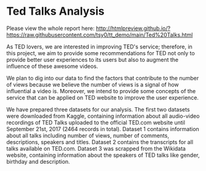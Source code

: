 # Ted Talks Analysis

Please view the whole report here: http://htmlpreview.github.io/?https://raw.githubusercontent.com/tsy0/tt_demo/main/Ted%20Talks.html

As TED lovers, we are interested in improving TED's service; therefore, in this project, we aim to provide some recommendations for TED not only to provide better user experiences to its users but also to augment the influence of these awesome videos.

We plan to dig into our data to find the factors that contribute to the number of views because we believe the number of views is a signal of how influential a video is. Moreover, we intend to provide some concepts of the service that can be applied on TED website to improve the user experience.

We have prepared three datasets for our analysis. The first two datasets were downloaded from Kaggle, containing information about all audio-video recordings of TED Talks uploaded to the official TED.com website until September 21st, 2017 (2464 records in total). Dataset 1 contains information about all talks including number of views, number of comments, descriptions, speakers and titles. Dataset 2 contains the transcripts for all talks available on TED.com. Dataset 3 was scrapped from the Wikidata website, containing information about the speakers of TED talks like gender, birthday and description.

